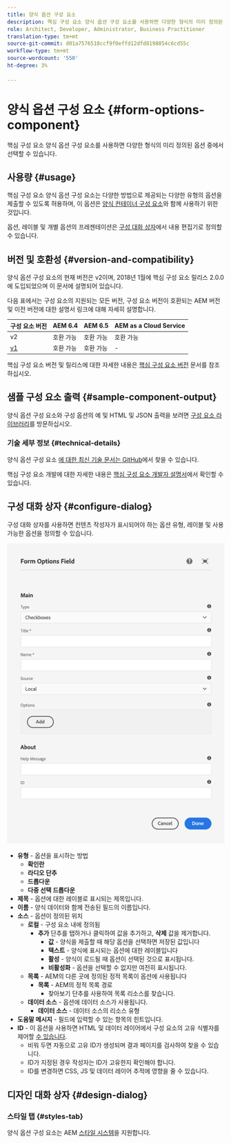 ```yaml
---
title: 양식 옵션 구성 요소
description: 핵심 구성 요소 양식 옵션 구성 요소를 사용하면 다양한 형식의 미리 정의된 옵션 중에서 선택할 수 있습니다.
role: Architect, Developer, Administrator, Business Practitioner
translation-type: tm+mt
source-git-commit: d01a7576518ccf9f0effd12dfd8198854c6cd55c
workflow-type: tm+mt
source-wordcount: '550'
ht-degree: 3%

---
```



# 양식 옵션 구성 요소 {#form-options-component}

핵심 구성 요소 양식 옵션 구성 요소를 사용하면 다양한 형식의 미리 정의된 옵션 중에서 선택할 수 있습니다.

## 사용량 {#usage}

핵심 구성 요소 양식 옵션 구성 요소는 다양한 방법으로 제공되는 다양한 유형의 옵션을 제출할 수 있도록 허용하며, 이 옵션은 [양식 컨테이너 구성 요소](form-container.md)와 함께 사용하기 위한 것입니다.

옵션, 레이블 및 개별 옵션의 프레젠테이션은 [구성 대화 상자](#configure-dialog)에서 내용 편집기로 정의할 수 있습니다.

## 버전 및 호환성 {#version-and-compatibility}

양식 옵션 구성 요소의 현재 버전은 v2이며, 2018년 1월에 핵심 구성 요소 릴리스 2.0.0에 도입되었으며 이 문서에 설명되어 있습니다.

다음 표에서는 구성 요소의 지원되는 모든 버전, 구성 요소 버전이 호환되는 AEM 버전 및 이전 버전에 대한 설명서 링크에 대해 자세히 설명합니다.

| 구성 요소 버전 | AEM 6.4 | AEM 6.5 | AEM as a Cloud Service |
|--- |--- |--- |---|
| v2 | 호환 가능 | 호환 가능 | 호환 가능 |
| [v1](/help/components/v1/form-options-v1.md) | 호환 가능 | 호환 가능 | - |

핵심 구성 요소 버전 및 릴리스에 대한 자세한 내용은 [핵심 구성 요소 버전](/help/versions.md) 문서를 참조하십시오.

## 샘플 구성 요소 출력 {#sample-component-output}

양식 옵션 구성 요소와 구성 옵션의 예 및 HTML 및 JSON 출력을 보려면 [구성 요소 라이브러리](https://adobe.com/go/aem_cmp_library_form_options)를 방문하십시오.

### 기술 세부 정보 {#technical-details}

양식 옵션 구성 요소 [에 대한 최신 기술 문서는 GitHub](https://adobe.com/go/aem_cmp_tech_form_options_v2)에서 찾을 수 있습니다.

핵심 구성 요소 개발에 대한 자세한 내용은 [핵심 구성 요소 개발자 설명서](/help/developing/overview.md)에서 확인할 수 있습니다.

## 구성 대화 상자 {#configure-dialog}

구성 대화 상자를 사용하면 컨텐츠 작성자가 표시되어야 하는 옵션 유형, 레이블 및 사용 가능한 옵션을 정의할 수 있습니다.

![양식 옵션 구성 요소의 편집 대화 상자](/help/assets/form-options-edit.png)

* **유형**  - 옵션을 표시하는 방법
   * **확인란**
   * **라디오 단추**
   * **드롭다운**
   * **다중 선택 드롭다운**
* **제목**  - 옵션에 대한 레이블로 표시되는 제목입니다.
* **이름**  - 양식 데이터와 함께 전송된 필드의 이름입니다.
* **소스**  - 옵션이 정의된 위치
   * **로컬**  - 구성 요소 내에 정의됨
      * **추가** 단추를 탭하거나 클릭하여 값을 추가하고, **삭제** 값을 제거합니다.
         * **값**  - 양식을 제출할 때 해당 옵션을 선택하면 저장된 값입니다
         * **텍스트**  - 양식에 표시되는 옵션에 대한 레이블입니다
         * **활성**  - 양식이 로드될 때 옵션이 선택된 것으로 표시됩니다.
         * **비활성화**  - 옵션을 선택할 수 없지만 여전히 표시됩니다.
   * **목록**  - AEM의 다른 곳에 정의된 정적 목록이 옵션에 사용됩니다
      * **목록**  - AEM의 정적 목록 경로
         * 찾아보기 단추를 사용하여 목록 리소스를 찾습니다.
   * **데이터 소스**  - 옵션에 데이터 소스가 사용됩니다.
      * **데이터 소스**  - 데이터 소스의 리소스 유형
* **도움말 메시지**  - 필드에 입력할 수 있는 항목의 힌트입니다.
* **ID**  - 이 옵션을 사용하면 HTML 및 데이터 레이어에서 구성 요소의 고유 식별자를 제어할  [수 있습니다](/help/developing/data-layer/overview.md).
   * 비워 두면 자동으로 고유 ID가 생성되며 결과 페이지를 검사하여 찾을 수 있습니다.
   * ID가 지정된 경우 작성자는 ID가 고유한지 확인해야 합니다.
   * ID를 변경하면 CSS, JS 및 데이터 레이어 추적에 영향을 줄 수 있습니다.

## 디자인 대화 상자 {#design-dialog}

### 스타일 탭 {#styles-tab}

양식 옵션 구성 요소는 AEM [스타일 시스템](/help/get-started/authoring.md#component-styling)을 지원합니다.
